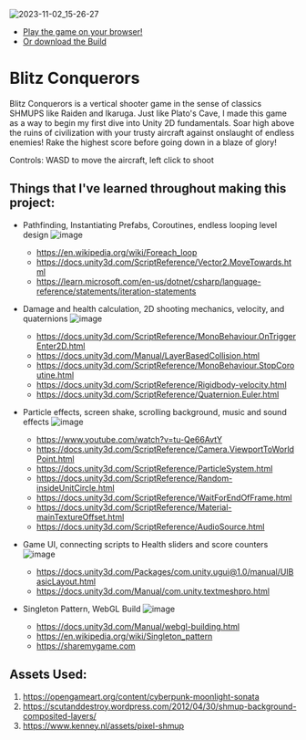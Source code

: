 ![2023-11-02_15-26-27](https://github.com/rifkyzena/Blitz-Conquerors/assets/55536824/49b2dcae-5dff-4e26-886a-074554bbe3f9)

- [Play the game on your browser!](https://sharemygame.com/@RifkyZena66/blitz-conquerors)
- [Or download the Build](https://github.com/rifkyzena/Blitz-Conquerors/releases/tag/v1.0.0)

# Blitz Conquerors

Blitz Conquerors is a vertical shooter game in the sense of classics SHMUPS like Raiden and Ikaruga. Just like Plato's Cave, I made this game as a way to begin my first dive into Unity 2D fundamentals. Soar high above the ruins of civilization with your trusty aircraft against onslaught of endless enemies! Rake the highest score before going down in a blaze of glory! 

Controls: WASD to move the aircraft, left click to shoot

## Things that I've learned throughout making this project:

- Pathfinding, Instantiating Prefabs, Coroutines, endless looping level design
  ![image](https://github.com/rifkyzena/Blitz-Conquerors/assets/55536824/33af5acc-7a6a-4f5e-b6a7-8706557fe6a4)
  - https://en.wikipedia.org/wiki/Foreach_loop
  - https://docs.unity3d.com/ScriptReference/Vector2.MoveTowards.html
  - https://learn.microsoft.com/en-us/dotnet/csharp/language-reference/statements/iteration-statements

- Damage and health calculation, 2D shooting mechanics, velocity, and quaternions
  ![image](https://github.com/rifkyzena/Blitz-Conquerors/assets/55536824/5c1b3512-fbcc-41d4-b010-4a895f687e48)
  - https://docs.unity3d.com/ScriptReference/MonoBehaviour.OnTriggerEnter2D.html
  - https://docs.unity3d.com/Manual/LayerBasedCollision.html
  - https://docs.unity3d.com/ScriptReference/MonoBehaviour.StopCoroutine.html
  - https://docs.unity3d.com/ScriptReference/Rigidbody-velocity.html
  - https://docs.unity3d.com/ScriptReference/Quaternion.Euler.html
  
- Particle effects, screen shake, scrolling background, music and sound effects
  ![image](https://github.com/rifkyzena/Blitz-Conquerors/assets/55536824/86bb7f92-72b8-4516-97e9-8e6c2752694f)
  - https://www.youtube.com/watch?v=tu-Qe66AvtY
  - https://docs.unity3d.com/ScriptReference/Camera.ViewportToWorldPoint.html
  - https://docs.unity3d.com/ScriptReference/ParticleSystem.html
  - https://docs.unity3d.com/ScriptReference/Random-insideUnitCircle.html
  - https://docs.unity3d.com/ScriptReference/WaitForEndOfFrame.html
  - https://docs.unity3d.com/ScriptReference/Material-mainTextureOffset.html
  - https://docs.unity3d.com/ScriptReference/AudioSource.html
  
- Game UI, connecting scripts to Health sliders and score counters
  ![image](https://github.com/rifkyzena/Blitz-Conquerors/assets/55536824/2b0bbd55-2e69-4c1f-9435-f0dfd44c70b2)
  - https://docs.unity3d.com/Packages/com.unity.ugui@1.0/manual/UIBasicLayout.html
  - https://docs.unity3d.com/Manual/com.unity.textmeshpro.html

- Singleton Pattern, WebGL Build
  ![image](https://github.com/rifkyzena/Blitz-Conquerors/assets/55536824/cec5c47d-25d0-4f1c-97a5-99101badad5b)
  - https://docs.unity3d.com/Manual/webgl-building.html
  - https://en.wikipedia.org/wiki/Singleton_pattern
  - https://sharemygame.com

## Assets Used:
1. https://opengameart.org/content/cyberpunk-moonlight-sonata
2. https://scutanddestroy.wordpress.com/2012/04/30/shmup-background-composited-layers/
3. https://www.kenney.nl/assets/pixel-shmup
